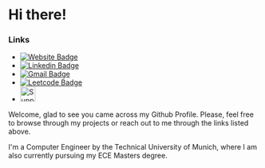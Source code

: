 # Hi there!

### Links

- [![Website Badge](https://img.shields.io/badge/-ducloscavalcanti.com-black?style=flat-square&logo=google-chrome&logoColor=white&link=https://ducloscavalcanti.com/)](https://ducloscavalcanti.com/)
- [![Linkedin Badge](https://img.shields.io/badge/-daniel--duclos--cavalcanti-blue?style=flat-square&logo=Linkedin&logoColor=white&link=https://www.linkedin.com/in/daniel-duclos-cavalcanti/)](https://www.linkedin.com/in/daniel-duclos-cavalcanti/)
- [![Gmail Badge](https://img.shields.io/badge/-Mail-EA4335?style=flat-square&logo=Gmail&logoColor=white&link=https://leetcode.com/duclos-cavalcanti/)](mailto:daniel.duclos.cavalcanti@gmail.com)
- [![Leetcode Badge](https://img.shields.io/badge/-duclos--cavalcanti-F89F1B?style=flat-square&logo=leetcode&logoColor=white&link=https://leetcode.com/duclos-cavalcanti/)](https://leetcode.com/duclos-cavalcanti/)
- <a href="https://ko-fi.com/duclos" target="_blank"><img src="https://ko-fi.com/img/githubbutton_sm.svg" alt="Support me on Ko-fi" style="height: 30px !important;" ></a>
<!-- - <a href="https://www.buymeacoffee.com/danielduclos" target="_blank"><img src="https://cdn.buymeacoffee.com/buttons/lato-green.png" alt="Buy Me A Coffee" style="height: 22px !important;" ></a> -->

Welcome, glad to see you came across my Github Profile. Please, feel free to browse
through my projects or reach out to me through the links listed above.

I'm a Computer Engineer by the Technical University of Munich, where I am also currently
pursuing my ECE Masters degree.

<!-- ### Technologies -->
<!-- <table> -->
<!--   <tbody> -->
<!--     <tr> -->
<!--       <th>Languages</th> -->
<!--       <th align="center">Tools</th> -->
<!--       <th align="center">Systems</th> -->
<!--     </tr> -->
<!--     <tr> -->
<!--       <td> -->
<!--         <ul> -->
<!--             <li><img alt="C" src="https://img.shields.io/badge/-C-A8B9CC?style=flat-square&logo=c&logoColor=white" /></li> -->
<!--             <li><img alt="C++" src="https://img.shields.io/badge/-Cpp-00599C?style=flat-square&logo=cpp&logoColor=white" /></li> -->
<!--             <li><img alt="Bash" src="https://img.shields.io/badge/-Bash-4EAA25?style=flat-square&logo=GNU Bash&logoColor=white" /></li> -->
<!--             <li><img alt="Python" src="https://img.shields.io/badge/-Python-3776AB?style=flat-square&logo=Python&logoColor=white" /></li> -->
<!--             <li><img alt="Vhdl" src="https://img.shields.io/badge/-VHDL-5c6370?style=flat-square&logo=Arduino&logoColor=white" /></li> -->
<!--             <li><img alt="Tcl" src="https://img.shields.io/badge/-Tcl-E01F27?style=flat-square&logo=Xilinx&logoColor=white" /></li> -->
<!--         </ul> -->
<!--       </td> -->
<!--       <td align="left"> -->
<!--         <li><img alt="git" src="https://img.shields.io/badge/-Git-F05032?style=flat-square&logo=git&logoColor=white" /> -->
<!--         <li><img alt="CMake" src="https://img.shields.io/badge/-CMake-064F8C?style=flat-square&logo=cmake&logoColor=white" /> -->
<!--         <li><img alt="Make" src="https://img.shields.io/badge/-Makefile-A42E2B?style=flat-square&logo=GNU&logoColor=white" /> -->
<!--         <li><img alt="Docker" src="https://img.shields.io/badge/-Docker-46a2f1?style=flat-square&logo=docker&logoColor=white" /> -->
<!--         <li><img alt="Jenkins CI" src="https://img.shields.io/badge/-Jenkins-D24939?style=flat-square&logo=Jenkins&logoColor=white" /> -->
<!--         <li><img alt="Ansible" src="https://img.shields.io/badge/-Ansible-EE0000?style=flat-square&logo=Ansible&logoColor=white" /> -->
<!--         <li><img alt="Travis CI" src="https://img.shields.io/badge/-Travis CI-3EAAAF?style=flat-square&logo=travis&logoColor=white" /> -->
<!--         <li><img alt="Pytest" src="https://img.shields.io/badge/-Pytest-0A9EDC?style=flat-square&logo=Pytest&logoColor=white" /> -->
<!--         <li><img alt="GoogleTest" src="https://img.shields.io/badge/-GoogleTest-4285F4?style=flat-square&logo=Google&logoColor=white" /> -->
<!--       </td> -->
<!--       <td align="left"> -->
<!--         <li><img alt="Linux" src="https://img.shields.io/badge/-Linux-FCC624?style=flat-square&logo=Linux&logoColor=black" /> -->
<!--         <li><img alt="Arch Linux" src="https://img.shields.io/badge/-Arch Linux-1793D1?style=flat-square&logo=Arch Linux&logoColor=black" /> -->
<!--         <li><img alt="FreeRTOS" src="https://img.shields.io/badge/-FreeRTOS-C01818?style=flat-square&logo=rtos&logoColor=black" /></li> -->
<!--         <li><img alt="Contiki NG" src="https://img.shields.io/badge/-Contiki OS-C01818?style=flat-square&logo=contiki&logoColor=black" /></li> -->
<!--       </td> -->
<!--     </tr> -->
<!--   </tbody> -->
<!-- </table> -->

<!-- ### Github: -->

<!-- [![Github stats](https://github-readme-stats.vercel.app/api?username=duclos-cavalcanti)](https://github.com/duclos-cavalcanti/) -->
<!-- [![Top Langs](https://github-readme-stats.vercel.app/api/top-langs/?username=duclos-cavalcanti&layout=compact)](https://github.com/duclos-cavalcanti/) -->

